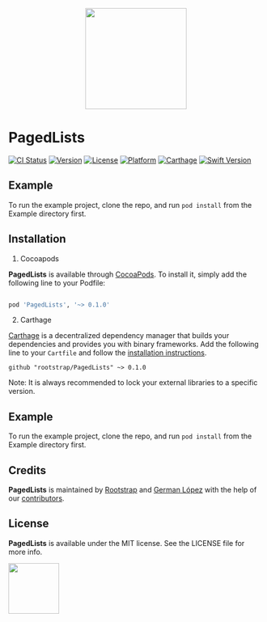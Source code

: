 <p align="center">
<img src="https://github.com/rootstrap/PagedLists/blob/master/paged-lists-logo.png" width="200"/>
<br/>
</p>

# PagedLists

[![CI Status](https://img.shields.io/travis/rootstrap/PagedLists.svg?style=flat)](https://travis-ci.org/rootstrap/PagedLists)
[![Version](https://img.shields.io/cocoapods/v/PagedLists.svg?style=flat)](https://cocoapods.org/pods/PagedLists)
[![License](https://img.shields.io/cocoapods/l/PagedLists.svg?style=flat)](https://cocoapods.org/pods/PagedLists)
[![Platform](https://img.shields.io/cocoapods/p/PagedLists.svg?style=flat)](https://cocoapods.org/pods/PagedLists)
[![Carthage](https://img.shields.io/badge/Carthage-compatible-success)](#installation)
[![Swift Version](https://img.shields.io/badge/Swift%20Version-5.2-orange)](https://cocoapods.org/pods/PagedLists)

## Example

To run the example project, clone the repo, and run `pod install` from the Example directory first.


## Installation

1. Cocoapods

**PagedLists** is available through [CocoaPods](https://cocoapods.org). To install it, simply add the following line to your Podfile:
 

```ruby

pod 'PagedLists', '~> 0.1.0'

```

2. Carthage

[Carthage](https://github.com/Carthage/Carthage) is a decentralized dependency manager that builds your dependencies and provides you with binary frameworks.
Add the following line to your `Cartfile` and follow the [installation instructions](https://github.com/Carthage/Carthage#adding-frameworks-to-an-application).

```
github "rootstrap/PagedLists" ~> 0.1.0
```

Note: It is always recommended to lock your external libraries to a specific version.

## Example

To run the example project, clone the repo, and run `pod install` from the Example directory first.


## Credits

**PagedLists** is maintained by [Rootstrap](http://www.rootstrap.com) and [German López](https://github.com/glm4) with the help of our [contributors](https://github.com/rootstrap/PagedLists/contributors).

## License

**PagedLists** is available under the MIT license. See the LICENSE file for more info.

[<img src="https://s3-us-west-1.amazonaws.com/rootstrap.com/img/rs.png" width="100"/>](http://www.rootstrap.com)
